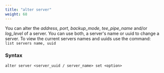```yaml
---
title: "alter server"
weight: 68
---
```


You can alter the *address*, *port*, *backup_mode*, *tee_pipe_name* and/or *log_level* of a server. You can use
both, a server's name or uuid to change a server. To view the current servers
names and uuids use the command: `list servers name, uuid`

### Syntax

    alter server <server_uuid / server_name> set <option>
